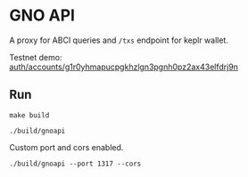# GNO API

A proxy for ABCI queries and `/txs` endpoint for keplr wallet.

Testnet demo: [auth/accounts/g1r0yhmapucpgkhzlgn3pgnh0pz2ax43elfdrj9n](https://lcd.gno.tools/cosmos/auth/v1beta1/accounts/g1r0yhmapucpgkhzlgn3pgnh0pz2ax43elfdrj9n)

## Run

```
make build

./build/gnoapi
```

Custom port and cors enabled.

```
./build/gnoapi --port 1317 --cors
```